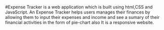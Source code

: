 #Expense Tracker is a web application which is built using html,CSS and JavaScript. 
An Expense Tracker helps users manages their finances by allowing them to input their
expenses and income and see a sumary of their financial activities in the form of pie-chart also
It is a responsive website.
